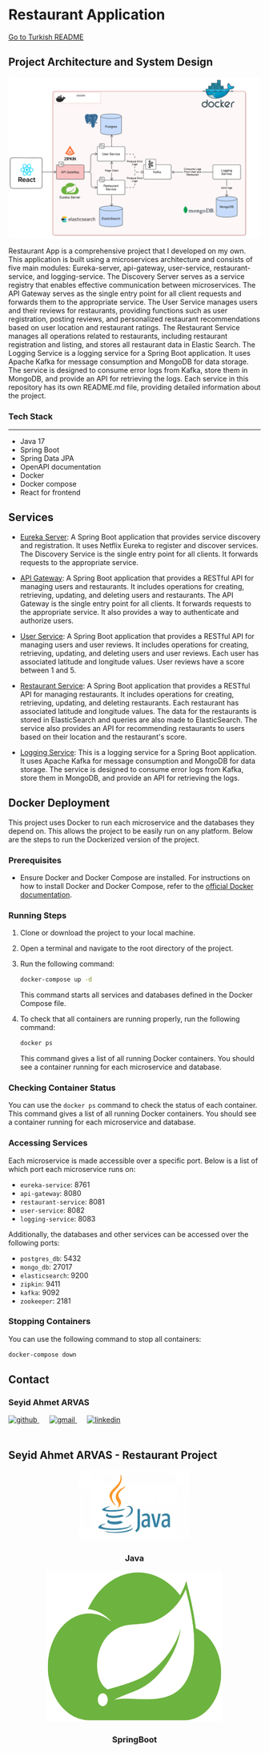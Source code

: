 # Restaurant Application

[Go to Turkish README](README_TR.MD)

## Project Architecture and System Design

[![Restaurant Application Architecture](./img/project-design.png)](./img/project-design.png)

Restaurant App is a comprehensive project that I developed on my own. This application is built using a microservices architecture and consists of five main modules: Eureka-server, api-gateway, user-service, restaurant-service, and logging-service. The Discovery Server serves as a service registry that enables effective communication between microservices. The API Gateway serves as the single entry point for all client requests and forwards them to the appropriate service. The User Service manages users and their reviews for restaurants, providing functions such as user registration, posting reviews, and personalized restaurant recommendations based on user location and restaurant ratings. The Restaurant Service manages all operations related to restaurants, including restaurant registration and listing, and stores all restaurant data in Elastic Search. The Logging Service is a logging service for a Spring Boot application. It uses Apache Kafka for message consumption and MongoDB for data storage. The service is designed to consume error logs from Kafka, store them in MongoDB, and provide an API for retrieving the logs. Each service in this repository has its own README.md file, providing detailed information about the project.

### Tech Stack

---
- Java 17
- Spring Boot
- Spring Data JPA
- OpenAPI documentation
- Docker
- Docker compose
- React for frontend

## Services

- [Eureka Server](./eureka-service/README.md): A Spring Boot application that provides service discovery and registration. It uses Netflix Eureka to register and discover services. The Discovery Service is the single entry point for all clients. It forwards requests to the appropriate service.

- [API Gateway](./api-gateway/README.md): A Spring Boot application that provides a RESTful API for managing users and restaurants. It includes operations for creating, retrieving, updating, and deleting users and restaurants. The API Gateway is the single entry point for all clients. It forwards requests to the appropriate service. It also provides a way to authenticate and authorize users.

- [User Service](./user-service/README.md): A Spring Boot application that provides a RESTful API for managing users and user reviews. It includes operations for creating, retrieving, updating, and deleting users and user reviews. Each user has associated latitude and longitude values. User reviews have a score between 1 and 5.

- [Restaurant Service](./restaurant-service/README.md): A Spring Boot application that provides a RESTful API for managing restaurants. It includes operations for creating, retrieving, updating, and deleting restaurants. Each restaurant has associated latitude and longitude values. The data for the restaurants is stored in ElasticSearch and queries are also made to ElasticSearch. The service also provides an API for recommending restaurants to users based on their location and the restaurant's score.

- [Logging Service](./logging-service/README.md): This is a logging service for a Spring Boot application. It uses Apache Kafka for message consumption and MongoDB for data storage. The service is designed to consume error logs from Kafka, store them in MongoDB, and provide an API for retrieving the logs.

## Docker Deployment

This project uses Docker to run each microservice and the databases they depend on. This allows the project to be easily run on any platform. Below are the steps to run the Dockerized version of the project.

### Prerequisites

- Ensure Docker and Docker Compose are installed. For instructions on how to install Docker and Docker Compose, refer to the [official Docker documentation](https://docs.docker.com/get-docker/).

### Running Steps

1. Clone or download the project to your local machine.

2. Open a terminal and navigate to the root directory of the project.

3. Run the following command:

    ```bash
    docker-compose up -d
    ```

   This command starts all services and databases defined in the Docker Compose file.

4. To check that all containers are running properly, run the following command:

    ```bash
    docker ps
    ```

   This command gives a list of all running Docker containers. You should see a container running for each microservice and database.

### Checking Container Status

You can use the `docker ps` command to check the status of each container. This command gives a list of all running Docker containers. You should see a container running for each microservice and database.

### Accessing Services

Each microservice is made accessible over a specific port. Below is a list of which port each microservice runs on:

- `eureka-service`: 8761
- `api-gateway`: 8080
- `restaurant-service`: 8081
- `user-service`: 8082
- `logging-service`: 8083

Additionally, the databases and other services can be accessed over the following ports:

- `postgres_db`: 5432
- `mongo_db`: 27017
- `elasticsearch`: 9200
- `zipkin`: 9411
- `kafka`: 9092
- `zookeeper`: 2181

### Stopping Containers

You can use the following command to stop all containers:

```bash
docker-compose down
```

## Contact

### Seyid Ahmet ARVAS

<a href="https://github.com/ahmetarvastr" target="_blank">
<img  src=https://img.shields.io/badge/github-%2324292e.svg?&style=for-the-badge&logo=github&logoColor=white alt=github style="margin-bottom: 20px;" />
</a>
<a href = "mailto:example@gmail.com?subject = Feedback&body = Message">
<img src=https://img.shields.io/badge/send-email-email?&style=for-the-badge&logo=microsoftoutlook&color=CD5C5C alt=gmail style="margin-bottom: 20px; margin-left:20px" />
</a>
<a href="https://linkedin.com/in/seyidahmetarvas" target="_blank">
<img src=https://img.shields.io/badge/linkedin-%231E77B5.svg?&style=for-the-badge&logo=linkedin&logoColor=white alt=linkedin style="margin-bottom: 20px; margin-left:20px" />
</a>  

## Seyid Ahmet ARVAS - Restaurant Project

<div align="center">
  <img src="./img/java.png" alt="Logo" width="220" height="140">
<h3 align="center">Java</h3>
</div>

<div align="center">
  <img src="./img/spring.png" alt="Logo" width="350" height="300">
<h3 align="center">SpringBoot</h3>   
</div>
